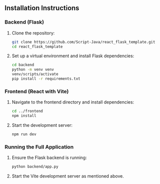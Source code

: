 ## Installation Instructions

### Backend (Flask)
1. Clone the repository:
   ```bash
   git clone https://github.com/Script-Java/react_flask_template.git
   cd react_flask_template
   ```

2. Set up a virtual environment and install Flask dependencies:
   ```bash
   cd backend
   python -m venv venv
   venv/scripts/activate
   pip install -r requirements.txt
   ```

### Frontend (React with Vite)
1. Navigate to the frontend directory and install dependencies:
   ```bash
   cd ../frontend
   npm install
   ```

2. Start the development server:
   ```bash
   npm run dev
   ```

### Running the Full Application
1. Ensure the Flask backend is running:
   ```bash
   python backend/app.py
   ```

2. Start the Vite development server as mentioned above.
